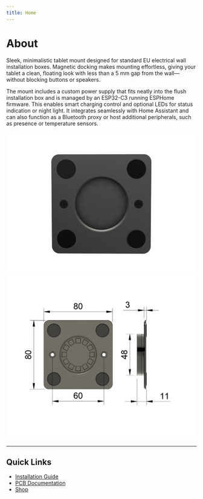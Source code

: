 ```yaml
---
title: Home
---
```


# About

Sleek, minimalistic tablet mount designed for standard EU electrical wall installation boxes. Magnetic docking makes mounting effortless, giving your tablet a clean, floating look with less than a 5 mm gap from the wall—without blocking buttons or speakers.

The mount includes a custom power supply that fits neatly into the flush installation box and is managed by an ESP32-C3 running ESPHome firmware. This enables smart charging control and optional LEDs for status indication or night light. It integrates seamlessly with Home Assistant and can also function as a Bluetooth proxy or host additional peripherals, such as presence or temperature sensors.

![Plate Front](images/pic_1.png)
![Plate Front](images/plate_dimensions.png)

---

## Quick Links
- [Installation Guide](installation.md) 
- [PCB Documentation](pcb.md)
- [Shop](shop.md)
